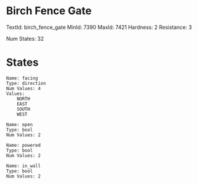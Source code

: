 # Birch Fence Gate
TextId: birch_fence_gate
MinId: 7390
MaxId: 7421
Hardness: 2
Resistance: 3

Num States: 32
# States
```
Name: facing
Type: direction
Num Values: 4
Values:
    NORTH
    EAST
    SOUTH
    WEST

Name: open
Type: bool
Num Values: 2

Name: powered
Type: bool
Num Values: 2

Name: in_wall
Type: bool
Num Values: 2
```